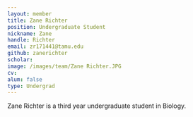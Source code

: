 ```yaml
---
layout: member
title: Zane Richter
position: Undergraduate Student
nickname: Zane
handle: Richter
email: zr171441@tamu.edu
github: zanerichter
scholar: 
image: /images/team/Zane Richter.JPG
cv: 
alum: false
type: Undergrad
---
```


Zane Richter is a third year undergraduate student in Biology. 